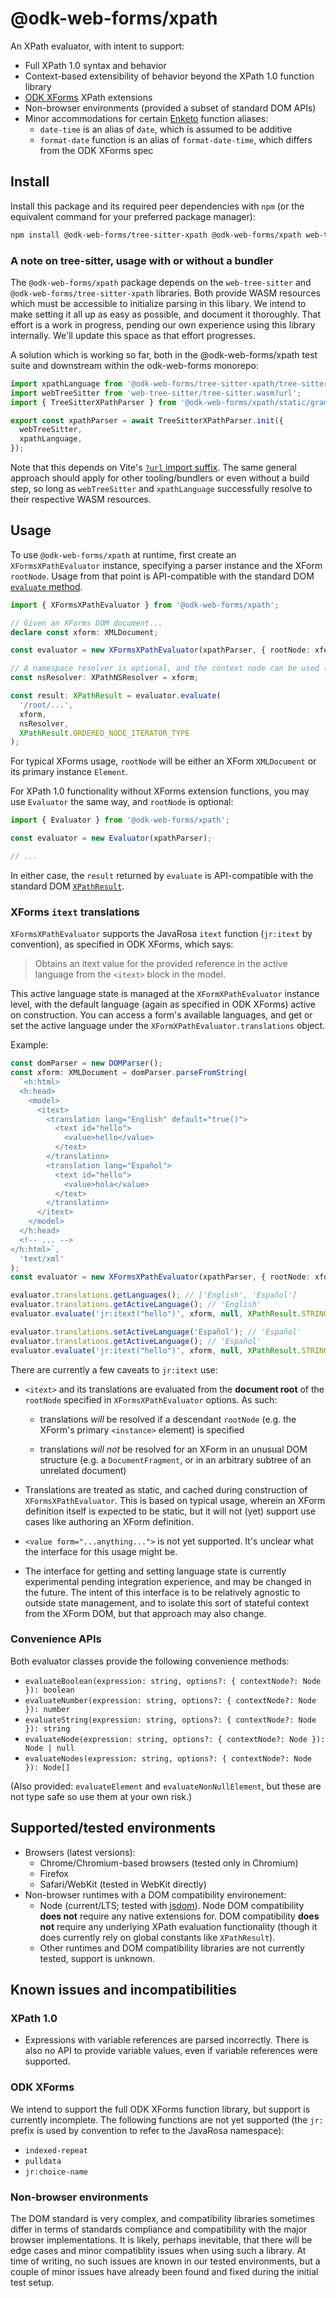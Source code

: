# @odk-web-forms/xpath

An XPath evaluator, with intent to support:

- Full XPath 1.0 syntax and behavior
- Context-based extensibility of behavior beyond the XPath 1.0 function library
- [ODK XForms](https://getodk.github.io/xforms-spec/) XPath extensions
- Non-browser environments (provided a subset of standard DOM APIs)
- Minor accommodations for certain [Enketo](https://github.com/enketo/enketo/tree/main/packages/openrosa-xpath-evaluator) function aliases:
  - `date-time` is an alias of `date`, which is assumed to be additive
  - `format-date` function is an alias of `format-date-time`, which differs from the ODK XForms spec

## Install

Install this package and its required peer dependencies with `npm` (or the equivalent command for your preferred package manager):

```sh
npm install @odk-web-forms/tree-sitter-xpath @odk-web-forms/xpath web-tree-sitter
```

### A note on tree-sitter, usage with or without a bundler

The `@odk-web-forms/xpath` package depends on the `web-tree-sitter` and `@odk-web-forms/tree-sitter-xpath` libraries. Both provide WASM resources which must be accessible to initialize parsing in this libary. We intend to make setting it all up as easy as possible, and document it thoroughly. That effort is a work in progress, pending our own experience using this library internally. We'll update this space as that effort progresses.

A solution which is working so far, both in the @odk-web-forms/xpath test suite and downstream within the odk-web-forms monorepo:

```ts
import xpathLanguage from '@odk-web-forms/tree-sitter-xpath/tree-sitter-xpath.wasm?url';
import webTreeSitter from 'web-tree-sitter/tree-sitter.wasm?url';
import { TreeSitterXPathParser } from '@odk-web-forms/xpath/static/grammar/TreeSitterXPathParser.ts';

export const xpathParser = await TreeSitterXPathParser.init({
  webTreeSitter,
  xpathLanguage,
});
```

Note that this depends on Vite's [`?url` import suffix](https://vitejs.dev/guide/assets.html#explicit-url-imports). The same general approach should apply for other tooling/bundlers or even without a build step, so long as `webTreeSitter` and `xpathLanguage` successfully resolve to their respective WASM resources.

## Usage

To use `@odk-web-forms/xpath` at runtime, first create an `XFormsXPathEvaluator` instance, specifying a parser instance and the XForm `rootNode`. Usage from that point is API-compatible with the standard DOM [`evaluate` method](https://developer.mozilla.org/en-US/docs/Web/API/XPathEvaluator/evaluate).

```ts
import { XFormsXPathEvaluator } from '@odk-web-forms/xpath';

// Given an XForms DOM document...
declare const xform: XMLDocument;

const evaluator = new XFormsXPathEvaluator(xpathParser, { rootNode: xform });

// A namespace resolver is optional, and the context node can be used (which is the default)
const nsResolver: XPathNSResolver = xform;

const result: XPathResult = evaluator.evaluate(
  '/root/...',
  xform,
  nsResolver,
  XPathResult.ORDERED_NODE_ITERATOR_TYPE
);
```

For typical XForms usage, `rootNode` will be either an XForm `XMLDocument` or its primary instance `Element`.

For XPath 1.0 functionality without XForms extension functions, you may use `Evaluator` the same way, and `rootNode` is optional:

```ts
import { Evaluator } from '@odk-web-forms/xpath';

const evaluator = new Evaluator(xpathParser);

// ...
```

In either case, the `result` returned by `evaluate` is API-compatible with the standard DOM [`XPathResult`](https://developer.mozilla.org/en-US/docs/Web/API/XPathResult).

### XForms `itext` translations

`XFormsXPathEvaluator` supports the JavaRosa `itext` function (`jr:itext` by convention), as specified in ODK XForms, which says:

> Obtains an itext value for the provided reference in the active language from the `<itext>` block in the model.

This active language state is managed at the `XFormXPathEvaluator` instance level, with the default language (again as specified in ODK XForms) active on construction. You can access a form's available languages, and get or set the active language under the `XFormXPathEvaluator.translations` object.

Example:

```ts
const domParser = new DOMParser();
const xform: XMLDocument = domParser.parseFromString(
  `<h:html>
  <h:head>
    <model>
      <itext>
        <translation lang="English" default="true()">
          <text id="hello">
            <value>hello</value>
          </text>
        </translation>
        <translation lang="Español">
          <text id="hello">
            <value>hola</value>
          </text>
        </translation>
      </itext>
    </model>
  </h:head>
  <!-- ... -->
</h:html>`,
  'text/xml'
);
const evaluator = new XFormsXPathEvaluator(xpathParser, { rootNode: xform });

evaluator.translations.getLanguages(); // ['English', 'Español']
evaluator.translations.getActiveLanguage(); // 'English'
evaluator.evaluate('jr:itext("hello")', xform, null, XPathResult.STRING_TYPE).stringValue; // 'hello'

evaluator.translations.setActiveLanguage('Español'); // 'Español'
evaluator.translations.getActiveLanguage(); // 'Español'
evaluator.evaluate('jr:itext("hello")', xform, null, XPathResult.STRING_TYPE).stringValue; // 'hola'
```

There are currently a few caveats to `jr:itext` use:

- `<itext>` and its translations are evaluated from the **document root** of the `rootNode` specified in `XFormsXPathEvaluator` options. As such:

  - translations _will_ be resolved if a descendant `rootNode` (e.g. the XForm's primary `<instance>` element) is specified

  - translations _will not_ be resolved for an XForm in an unusual DOM structure (e.g. a `DocumentFragment`, or in an arbitrary subtree of an unrelated document)

- Translations are treated as static, and cached during construction of `XFormsXPathEvaluator`. This is based on typical usage, wherein an XForm definition itself is expected to be static, but it will not (yet) support use cases like authoring an XForm definition.

- `<value form="...anything...">` is not yet supported. It's unclear what the interface for this usage might be.

- The interface for getting and setting language state is currently experimental pending integration experience, and may be changed in the future. The intent of this interface is to be relatively agnostic to outside state management, and to isolate this sort of stateful context from the XForm DOM, but that approach may also change.

### Convenience APIs

Both evaluator classes provide the following convenience methods:

- `evaluateBoolean(expression: string, options?: { contextNode?: Node }): boolean`
- `evaluateNumber(expression: string, options?: { contextNode?: Node }): number`
- `evaluateString(expression: string, options?: { contextNode?: Node }): string`
- `evaluateNode(expression: string, options?: { contextNode?: Node }): Node | null`
- `evaluateNodes(expression: string, options?: { contextNode?: Node }): Node[]`

(Also provided: `evaluateElement` and `evaluateNonNullElement`, but these are not type safe so use them at your own risk.)

## Supported/tested environments

- Browsers (latest versions):
  - Chrome/Chromium-based browsers (tested only in Chromium)
  - Firefox
  - Safari/WebKit (tested in WebKit directly)
- Non-browser runtimes with a DOM compatibility environement:
  - Node (current/LTS; tested with [jsdom](https://github.com/jsdom/jsdom)). Node DOM compatibility **does not** require any native extensions for. DOM compatibility **does not** require any underlying XPath evaluation functionality (though it does currently rely on global constants like `XPathResult`).
  - Other runtimes and DOM compatibility libraries are not currently tested, support is unknown.

## Known issues and incompatibilities

### XPath 1.0

- Expressions with variable references are parsed incorrectly. There is also no API to provide variable values, even if variable references were supported.

### ODK XForms

We intend to support the full ODK XForms function library, but support is currently incomplete. The following functions are not yet supported (the `jr:` prefix is used by convention to refer to the JavaRosa namespace):

- `indexed-repeat`
- `pulldata`
- `jr:choice-name`

### Non-browser environments

The DOM standard is very complex, and compatibility libraries sometimes differ in terms of standards compliance and compatibility with the major browser implementations. It is likely, perhaps inevitable, that there will be edge cases and minor compatiblity issues when using such a library. At time of writing, no such issues are known in our tested environments, but a couple of minor issues have already been found and fixed during the initial test setup.
